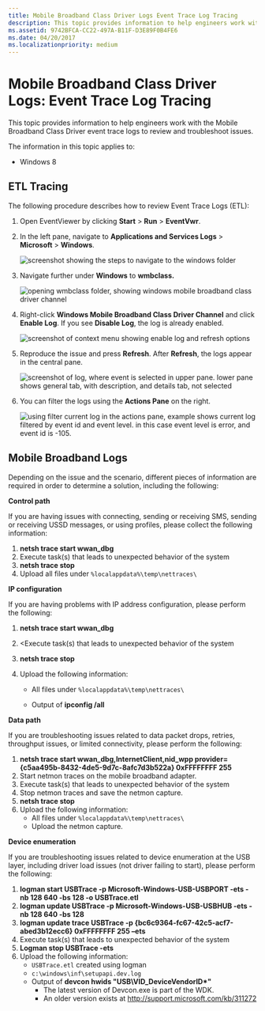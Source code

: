 ```yaml
---
title: Mobile Broadband Class Driver Logs Event Trace Log Tracing
description: This topic provides information to help engineers work with the Mobile Broadband Class Driver event trace logs to review and troubleshoot issues.
ms.assetid: 9742BFCA-CC22-497A-B11F-D3E89F0B4FE6
ms.date: 04/20/2017
ms.localizationpriority: medium
---
```


# Mobile Broadband Class Driver Logs: Event Trace Log Tracing


This topic provides information to help engineers work with the Mobile Broadband Class Driver event trace logs to review and troubleshoot issues.

The information in this topic applies to:

-   Windows 8

## ETL Tracing


The following procedure describes how to review Event Trace Logs (ETL):

1.  Open EventViewer by clicking **Start** &gt; **Run** &gt; **EventVwr**.
2.  In the left pane, navigate to **Applications and Services Logs** &gt; **Microsoft** &gt; **Windows**.

    ![screenshot showing the steps to navigate to the windows folder](images/mbcdlogs1.png)

3.  Navigate further under **Windows** to **wmbclass.**

    ![opening wmbclass folder, showing windows mobile broadband class driver channel](images/mbcdlogs2.png)

4.  Right-click **Windows Mobile Broadband Class Driver Channel** and click **Enable Log**. If you see **Disable Log**, the log is already enabled.

    ![screenshot of context menu showing enable log and refresh options](images/mbcdlogs3.png)

5.  Reproduce the issue and press **Refresh**. After **Refresh**, the logs appear in the central pane.

    ![screenshot of log, where event is selected in upper pane. lower pane shows general tab, with description, and details tab, not selected](images/mbcdlogs4.png)

6.  You can filter the logs using the **Actions Pane** on the right.

    ![using filter current log in the actions pane, example shows current log filtered by event id and event level. in this case event level is error, and event id is -105.](images/mbcdlogs5.png)

## Mobile Broadband Logs


Depending on the issue and the scenario, different pieces of information are required in order to determine a solution, including the following:

**Control path**

If you are having issues with connecting, sending or receiving SMS, sending or receiving USSD messages, or using profiles, please collect the following information:

1.  **netsh trace start wwan\_dbg**
2.  Execute task(s) that leads to unexpected behavior of the system
3.  **netsh trace stop**
4.  Upload all files under `%localappdata%\temp\nettraces\`

**IP configuration**

If you are having problems with IP address configuration, please perform the following:

1. **netsh trace start wwan\_dbg**
2. &lt;Execute task(s) that leads to unexpected behavior of the system
3. **netsh trace stop**
4. Upload the following information:

    - All files under `%localappdata%\temp\nettraces\`

    - Output of **ipconfig /all**

**Data path**

If you are troubleshooting issues related to data packet drops, retries, throughput issues, or limited connectivity, please perform the following:

1.  **netsh trace start wwan\_dbg,InternetClient,nid\_wpp provider={c5aa495b-8432-4de5-9d7c-8afc7d3b522a} 0xFFFFFFFF 255**
2.  Start netmon traces on the mobile broadband adapter.
3.  Execute task(s) that leads to unexpected behavior of the system
4.  Stop netmon traces and save the netmon capture.
5.  **netsh trace stop**
6.  Upload the following information:
    -   All files under `%localappdata%\temp\nettraces\`
    -   Upload the netmon capture.

**Device enumeration**

If you are troubleshooting issues related to device enumeration at the USB layer, including driver load issues (not driver failing to start), please perform the following:

1.  **logman start USBTrace -p Microsoft-Windows-USB-USBPORT -ets -nb 128 640 -bs 128 -o USBTrace.etl**
2.  **logman update USBTrace -p Microsoft-Windows-USB-USBHUB -ets -nb 128 640 -bs 128**
3.  **logman update trace USBTrace -p {bc6c9364-fc67-42c5-acf7-abed3b12ecc6} 0xFFFFFFFF 255 –ets**
4.  Execute task(s) that leads to unexpected behavior of the system
5.  **Logman stop USBTrace -ets**
6.  Upload the following information:
    -   `USBTrace.etl` created using logman
    -   `c:\windows\inf\setupapi.dev.log`
    -   Output of **devcon hwids "USB\\VID\_DeviceVendorID\*"**
        -   The latest version of Devcon.exe is part of the WDK.
        -   An older version exists at http://support.microsoft.com/kb/311272

 

 





